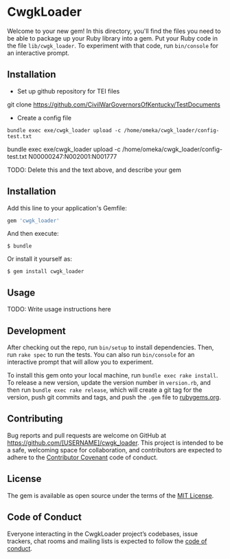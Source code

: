 # CwgkLoader

Welcome to your new gem! In this directory, you'll find the files you need to be able to package up your Ruby library into a gem. Put your Ruby code in the file `lib/cwgk_loader`. To experiment with that code, run `bin/console` for an interactive prompt.

## Installation

* Set up github repository for TEI files 

git clone https://github.com/CivilWarGovernorsOfKentucky/TestDocuments

* Create a config file

```
bundle exec exe/cwgk_loader upload -c /home/omeka/cwgk_loader/config-test.txt

```

bundle exec exe/cwgk_loader upload -c /home/omeka/cwgk_loader/config-test.txt N00000247:N002001:N001777

TODO: Delete this and the text above, and describe your gem

## Installation

Add this line to your application's Gemfile:

```ruby
gem 'cwgk_loader'
```

And then execute:

    $ bundle

Or install it yourself as:

    $ gem install cwgk_loader

## Usage

TODO: Write usage instructions here

## Development

After checking out the repo, run `bin/setup` to install dependencies. Then, run `rake spec` to run the tests. You can also run `bin/console` for an interactive prompt that will allow you to experiment.

To install this gem onto your local machine, run `bundle exec rake install`. To release a new version, update the version number in `version.rb`, and then run `bundle exec rake release`, which will create a git tag for the version, push git commits and tags, and push the `.gem` file to [rubygems.org](https://rubygems.org).

## Contributing

Bug reports and pull requests are welcome on GitHub at https://github.com/[USERNAME]/cwgk_loader. This project is intended to be a safe, welcoming space for collaboration, and contributors are expected to adhere to the [Contributor Covenant](http://contributor-covenant.org) code of conduct.

## License

The gem is available as open source under the terms of the [MIT License](https://opensource.org/licenses/MIT).

## Code of Conduct

Everyone interacting in the CwgkLoader project’s codebases, issue trackers, chat rooms and mailing lists is expected to follow the [code of conduct](https://github.com/[USERNAME]/cwgk_loader/blob/master/CODE_OF_CONDUCT.md).
